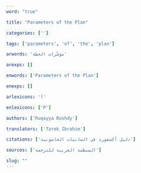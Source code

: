 ```yaml
---
word: "true"

title: "Parameters of the Plan"

categories: ['']

tags: ['parameters', 'of', 'the', 'plan']

arwords: 'مؤشّرات الخطة'

arexps: []

enwords: ['Parameters of the Plan']

enexps: []

arlexicons: 'أ'

enlexicons: ['P']

authors: ['Ruqayya Roshdy']

translators: ['Tarek Ibrahim']

citations: ['دليل أكسفورد في السانيات الحاسوبية']

sources: ['المنظمة العربية للترجمة']

slug: ""
---
```

